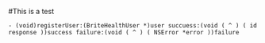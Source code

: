 #This is a test

```- (void)registerUser:(BriteHealthUser *)user succuess:(void ( ^ ) ( id response ))success failure:(void ( ^ ) ( NSError *error ))failure```
